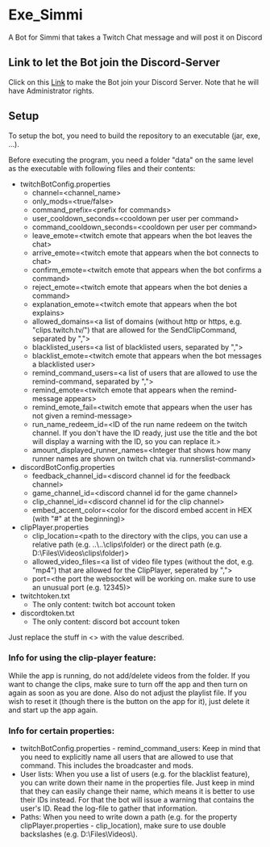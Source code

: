 # Exe_Simmi
A Bot for Simmi that takes a Twitch Chat message and will post it on Discord

## Link to let the Bot join the Discord-Server
Click on this [Link](https://discord.com/oauth2/authorize?client_id=990734200766357546&scope=bot&permissions=8) to make the Bot join your Discord Server. Note that he will have Administrator rights.

## Setup
To setup the bot, you need to build the repository to an executable (jar, exe, ...).<br>

Before executing the program, you need a folder "data" on the same level as the executable with following files and their contents:
* twitchBotConfig.properties
    * channel=\<channel_name>
    * only_mods=\<true/false>
    * command_prefix=\<prefix for commands>
    * user_cooldown_seconds=\<cooldown per user per command> 
    * command_cooldown_seconds=\<cooldown per user per command>
    * leave_emote=\<twitch emote that appears when the bot leaves the chat>
    * arrive_emote=\<twitch emote that appears when the bot connects to chat>
    * confirm_emote=\<twitch emote that appears when the bot confirms a command>
    * reject_emote=\<twitch emote that appears when the bot denies a command>
    * explanation_emote=\<twitch emote that appears when the bot explains>
    * allowed_domains=\<a list of domains (without http or https, e.g. "clips.twitch.tv/") that are allowed for the SendClipCommand, separated by ",">
    * blacklisted_users=\<a list of blacklisted users, separated by ",">
    * blacklist_emote=\<twitch emote that appears when the bot messages a blacklisted user>
    * remind_command_users=\<a list of users that are allowed to use the remind-command, separated by ",">  
    * remind_emote=\<twitch emote that appears when the remind-message appears>
    * remind_emote_fail=\<twitch emote that appears when the user has not given a remind-message>
    * run_name_redeem_id=\<ID of the run name redeem on the twitch channel. If you don't have the ID ready, just use the title and the bot will display a warning with the ID, so you can replace it.>
    * amount_displayed_runner_names=\<Integer that shows how many runner names are shown on twitch chat via. runnerslist-command>
* discordBotConfig.properties
  * feedback_channel_id=\<discord channel id for the feedback channel>
  * game_channel_id=\<discord channel id for the game channel>
  * clip_channel_id=\<discord channel id for the clip channel>
  * embed_accent_color=\<color for the discord embed accent in HEX (with "#" at the beginning)>
* clipPlayer.properties
  * clip_location=\<path to the directory with the clips, you can use a relative path (e.g. ..\\..\\clips\\folder) or the direct path (e.g. D:\\Files\\Videos\\clips\\folder)>
  * allowed_video_files=\<a list of video file types (without the dot, e.g. "mp4") that are allowed for the ClipPlayer, seperated by ",">
  * port=\<the port the websocket will be working on. make sure to use an unusual port (e.g. 12345)>
* twitchtoken.txt
    * The only content: twitch bot account token
* discordtoken.txt
  * The only content: discord bot account token

Just replace the stuff in <> with the value described.

### Info for using the clip-player feature:
While the app is running, do not add/delete videos from the folder. If you want to change the clips, make sure to turn off the app and then turn on again as soon as you are done. Also do not adjust the playlist file. If you wish to reset it (though there is the button on the app for it), just delete it and start up the app again.

### Info for certain properties:
  * twitchBotConfig.properties - remind_command_users: Keep in mind that you need to explicitly name all users that are allowed to use that command. This includes the broadcaster and mods.
  * User lists: When you use a list of users (e.g. for the blacklist feature), you can write down their name in the properties file. Just keep in mind that they can easily change their name, which means it is better to use their IDs instead. For that the bot will issue a warning that contains the user's ID. Read the log-file to gather that information.
  * Paths: When you need to write down a path (e.g. for the property clipPlayer.properties - clip_location), make sure to use double backslashes (e.g. D:\\Files\\Videos\\).